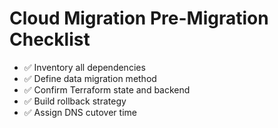 # Cloud Migration Pre-Migration Checklist

- ✅ Inventory all dependencies
- ✅ Define data migration method
- ✅ Confirm Terraform state and backend
- ✅ Build rollback strategy
- ✅ Assign DNS cutover time 